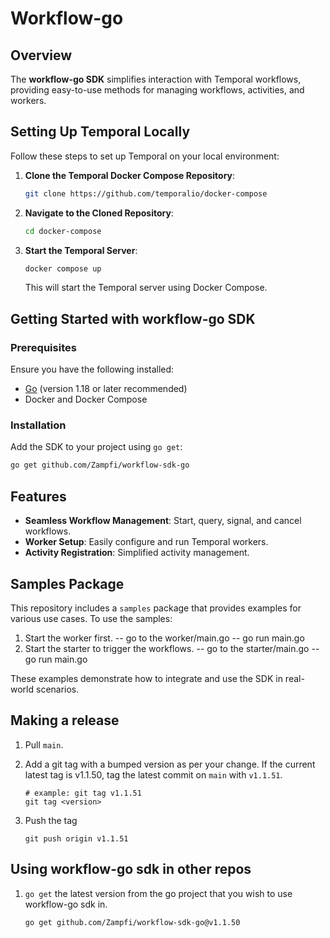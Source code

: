# Workflow-go

## Overview

The **workflow-go SDK** simplifies interaction with Temporal workflows, providing easy-to-use methods for managing workflows, activities, and workers.

## Setting Up Temporal Locally

Follow these steps to set up Temporal on your local environment:

1. **Clone the Temporal Docker Compose Repository**:
   ```bash
   git clone https://github.com/temporalio/docker-compose
   ```

2. **Navigate to the Cloned Repository**:
   ```bash
   cd docker-compose
   ```

3. **Start the Temporal Server**:
   ```bash
   docker compose up
   ```

   This will start the Temporal server using Docker Compose.

## Getting Started with workflow-go SDK

### Prerequisites

Ensure you have the following installed:
- [Go](https://go.dev/) (version 1.18 or later recommended)
- Docker and Docker Compose

### Installation

Add the SDK to your project using `go get`:
```bash
go get github.com/Zampfi/workflow-sdk-go
```
## Features

- **Seamless Workflow Management**: Start, query, signal, and cancel workflows.
- **Worker Setup**: Easily configure and run Temporal workers.
- **Activity Registration**: Simplified activity management.

## Samples Package

This repository includes a `samples` package that provides examples for various use cases. To use the samples:

1. Start the worker first.
    -- go to the worker/main.go
    -- go run main.go
2. Start the starter to trigger the workflows.
    -- go to the starter/main.go
    -- go run main.go

These examples demonstrate how to integrate and use the SDK in real-world scenarios.


## Making a release

1. Pull `main`.
2. Add a git tag with a bumped version as per your change. If the current latest tag is v1.1.50, tag the latest commit on `main` with `v1.1.51`.
   
    ```
    # example: git tag v1.1.51
    git tag <version>
    ```
3. Push the tag
   
   ```
   git push origin v1.1.51
   ```

## Using workflow-go sdk in other repos

1. `go get` the latest version from the go project that you wish to use workflow-go sdk in.

   ```
   go get github.com/Zampfi/workflow-sdk-go@v1.1.50
   ```
